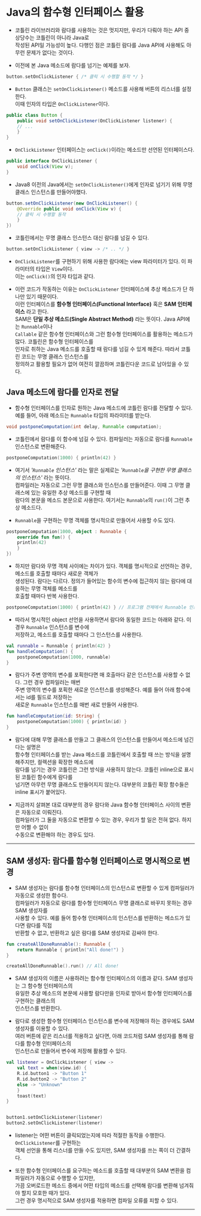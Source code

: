 # Java의 함수형 인터페이스 활용

- 코틀린 라이브러리와 람다를 사용하는 것은 멋지지만, 우리가 다뤄야 하는 API 중 상당수는 코틀린이 아니라 Java로  
  작성된 API일 가능성이 높다. 다행인 점은 코틀린 람다를 Java API에 사용해도 아무런 문제가 없다는 것이다.

- 이전에 본 Java 메소드에 람다를 넘기는 예제를 보자.

```kt
button.setOnClickListener { /* 클릭 시 수행할 동작 */ }
```

- `Button` 클래스는 `setOnClickListener()` 메소드를 사용해 버튼의 리스너를 설정한다.  
  이때 인자의 타입은 `OnClickListener`이다.

```java
public class Button {
    public void setOnClickListener(OnClickListener listener) {
	// ...
    }
}
```

- `OnClickListener` 인터페이스는 `onClick()`이라는 메소드만 선언된 인터페이스다.

```java
public interface OnClickListener {
    void onClick(View v);
}
```

- Java8 이전의 Java에서는 `setOnClickListener()`에게 인자로 넘기기 위해 무명 클래스 인스턴스를 만들어야했다.

```java
button.setOnClickListener(new OnClickListener() {
    @Override public void onClick(View v) {
	// 클릭 시 수행할 동작
    }
})
```

- 코틀린에서는 무명 클래스 인스턴스 대신 람다를 넘길 수 있다.

```kt
button.setOnClickListener { view -> /* .. */ }
```

- `OnClickListener`를 구현하기 위해 사용한 람다에는 view 파라미터가 있다. 이 파라미터의 타입은 `View`이다.  
  이는 `onClick()`의 인자 타입과 같다.

- 이런 코드가 작동하는 이유는 `OnClickListener` 인터페이스에 추상 메소드가 단 하나만 있기 때문이다.  
  이런 인터페이스를 **함수형 인터페이스(Functional Interface)** 혹은 **SAM 인터페이스** 라고 한다.  
  SAM은 **단일 추상 메소드(Single Abstract Method)** 라는 뜻이다. Java API에는 `Runnable`이나  
  `Callable` 같은 함수형 인터페이스와 그런 함수형 인터페이스를 활용하는 메소드가 많다. 코틀린은 함수형 인터페이스를  
  인자로 취하는 Java 메소드를 호출할 때 람다를 넘길 수 있게 해준다. 따라서 코틀린 코드는 무명 클래스 인스턴스를  
  정의하고 활용할 필요가 없어 여전히 깔끔하며 코틀린다운 코드로 남아있을 수 있다.

## Java 메소드에 람다를 인자로 전달

- 함수형 인터페이스를 인자로 원하는 Java 메소드에 코틀린 람다를 전달할 수 있다.  
  예를 들어, 아래 메소드는 `Runnable` 타입의 파라미터를 받는다.

```java
void postponeComputation(int delay, Runnable computation);
```

- 코틀린에서 람다를 이 함수에 넘길 수 있다. 컴파일러는 자동으로 람다를 `Runnable` 인스턴스로 변환해준다.

```kt
postponeComputation(1000) { println(42) }
```

- 여기서 _'`Runnable` 인스턴스'_ 라는 말은 실제로는 _'`Runnable`을 구현한 무명 클래스의 인스턴스'_ 라는 뜻이다.  
  컴파일러는 자동으로 그런 무명 클래스와 인스턴스를 만들어준다. 이때 그 무명 클래스에 있는 유일한 추상 메소드를 구현할 때  
  람다의 본문을 메소드 본문으로 사용한다. 여기서는 `Runnable`의 `run()`이 그런 추상 메소드다.

- `Runnable`을 구현하는 무명 객체를 명시적으로 만들어서 사용할 수도 있다.

```kt
postponeComputation(1000, object : Runnable {
    override fun fun() {
	println(42)
    }
})
```

- 하지만 람다와 무명 객체 사이에는 차이가 있다. 객체를 명시적으로 선언하는 경우, 메소드를 호출할 때마다 새로운 객체가  
  생성된다. 람다는 다르다. 정의가 들어있는 함수의 변수에 접근하지 않는 람다에 대응하는 무명 객체를 메소드를  
  호출할 때마다 반복 사용한다.

```kt
postponeComputation(1000) { println(42) } // 프로그램 전체에서 Runnable 인스턴스는 단 하나만 만들어진다.
```

- 따라서 명시적인 object 선언을 사용하면서 람다와 동일한 코드는 아래와 같다. 이 경우 `Runnable` 인스턴스를 변수에  
  저장하고, 메소드를 호출할 때마다 그 인스턴스를 사용한다.

```kt
val runnable = Runnable { println(42) }
fun handleComputation() {
    postponeComputation(1000, runnable)
}
```

- 람다가 주변 영역의 변수를 포획한다면 매 호출마다 같은 인스턴스를 사용할 수 없다. 그런 경우 컴파일러는 매번  
  주변 영역의 변수를 포획한 새로운 인스턴스를 생성해준다. 예를 들어 아래 함수에서는 id를 필드로 저장하는  
  새로운 `Runnable` 인스턴스를 매번 새로 만들어 사용한다.

```kt
fun handleComputation(id: String) {
    postponeComputation(1000) { println(id) }
}
```

- 람다에 대해 무명 클래스를 만들고 그 클래스의 인스턴스를 만들어서 메소드에 넘긴다는 설명은  
  함수형 인터페이스를 받는 Java 메소드를 코틀린에서 호출할 때 쓰는 방식을 설명해주지만, 컬렉션을 확장한 메소드에  
  람다를 넘기는 경우 코틀린은 그런 방식을 사용하지 않는다. 코틀린 inline으로 표시된 코틀린 함수에게 람다를  
  넘기면 아무런 무명 클래스도 만들어지지 않는다. 대부분의 코틀린 확장 함수들은 inline 표시가 붙어있다.

- 지금까지 살펴본 대로 대부분의 경우 람다와 Java 함수형 인터페이스 사이의 변환은 자동으로 이뤄진다.  
  컴파일러가 그 둘을 자동으로 변환할 수 있는 경우, 우리가 할 일은 전혀 없다. 하지만 어쩔 수 없이  
  수동으로 변환해야 하는 경우도 있다.

<hr/>

## SAM 생성자: 람다를 함수형 인터페이스로 명시적으로 변경

- SAM 생성자는 람다를 함수형 인터페이스의 인스턴스로 변환할 수 있게 컴파일러가 자동으로 생성한 함수다.  
  컴파일러가 자동으로 람다를 함수형 인터페이스 무명 클래스로 바꾸지 못하는 경우 SAM 생성자를  
  사용할 수 있다. 예를 들어 함수형 인터페이스의 인스턴스를 반환하는 메소드가 있다면 람다를 직접  
  반환할 수 없고, 반환하고 싶은 람다를 SAM 생성자로 감싸야 한다.

```kt
fun createAllDoneRunnable(): Runnable {
    return Runnable { println("All done!") }
}

createAllDoneRunnable().run() // All done!
```

- SAM 생성자의 이름은 사용하려는 함수형 인터페이스의 이름과 같다. SAM 생성자는 그 함수형 인터페이스의  
  유일한 추상 메소드의 본문에 사용할 람다만을 인자로 받아서 함수형 인터페이스를 구현하는 클래스의  
  인스턴스를 반환한다.

- 람다로 생성한 함수형 인터페이스 인스턴스를 변수에 저장해야 하는 경우에도 SAM 생성자를 이용할 수 있다.  
  여러 버튼에 같은 리스너를 적용하고 싶다면, 아래 코드처럼 SAM 생성자를 통해 람다를 함수형 인터페이스의  
  인스턴스로 만들어서 변수에 저장해 활용할 수 있다.

```kt
val listener = OnClickListener { view ->
    val text = when(view.id) {
	R.id.button1 -> "Button 1"
	R.id.button2 -> "Button 2"
	else -> "Unknown"
    }
    toast(text)
}


button1.setOnClickListener(listener)
button2.setOnClickListener(listener)
```

- listener는 어떤 버튼이 클릭되었는지에 따라 적절한 동작을 수행한다. `OnClickListener`를 구현하는  
  객체 선언을 통해 리스너를 만들 수도 있지만, SAM 생성자를 쓰는 쪽이 더 간결하다.

- 또한 함수형 인터페이스를 요구하는 메소드를 호출할 때 대부분의 SAM 변환을 컴파일러가 자동으로 수행할 수 있지만,  
  가끔 오버로드한 메소드 중에서 어떤 타입의 메소드를 선택해 람다를 변환해 넘겨줘야 할지 모호한 때가 있다.  
  그런 경우 명시적으로 SAM 생성자를 적용하면 컴파일 오류를 피할 수 있다.

<hr/>
